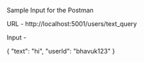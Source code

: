 Sample Input for the Postman 


URL - http://localhost:5001/users/text_query

Input - 

{
    "text": "hi",
    "userId": "bhavuk123"
}